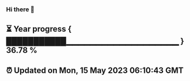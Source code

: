 ### Hi there 👋
⏳ Year progress { ███████████▁▁▁▁▁▁▁▁▁▁▁▁▁▁▁▁▁▁▁ } 36.78 %
---
⏰ Updated on Mon, 15 May 2023 06:10:43 GMT
---
